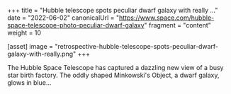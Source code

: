 +++
title = "Hubble telescope spots peculiar dwarf galaxy with really ..."
date = "2022-06-02"
canonicalUrl = "https://www.space.com/hubble-space-telescope-photo-peculiar-dwarf-galaxy"
fragment = "content"
weight = 10

[asset]
    image = "retrospective-hubble-telescope-spots-peculiar-dwarf-galaxy-with-really.png"
+++

The Hubble Space Telescope has captured a dazzling new view of a busy star 
birth factory. The oddly shaped Minkowski's Object, a dwarf galaxy, glows 
in blue...
